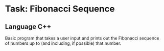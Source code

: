 # Task: Fibonacci Sequence #

## Language C++ ##

Basic program that takes a user input and prints out the Fibonacci sequence of numbers up to (and including, if possible) that number.
